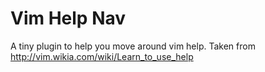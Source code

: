 Vim Help Nav
===========

A tiny plugin to help you move around vim help. Taken from <http://vim.wikia.com/wiki/Learn_to_use_help>



